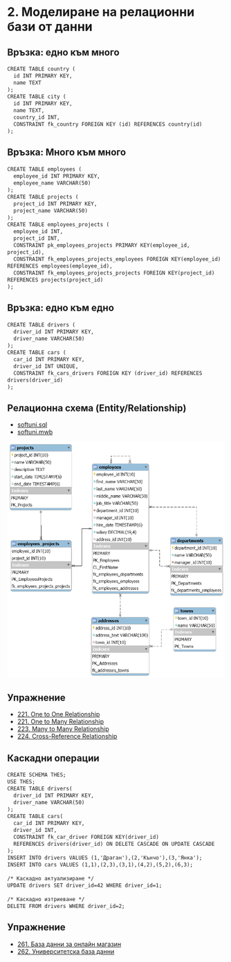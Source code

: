 # 2. Моделиране на релационни бази от данни
## Връзка: едно към много
```
CREATE TABLE country (
  id INT PRIMARY KEY,
  name TEXT
);
CREATE TABLE city (
  id INT PRIMARY KEY,
  name TEXT,
  country_id INT,
  CONSTRAINT fk_country FOREIGN KEY (id) REFERENCES country(id)
);
```
## Връзка: Много към много
```
CREATE TABLE employees (
  employee_id INT PRIMARY KEY,
  employee_name VARCHAR(50)
);
CREATE TABLE projects (
  project_id INT PRIMARY KEY,
  project_name VARCHAR(50)
);
CREATE TABLE employees_projects (
  employee_id INT,
  project_id INT,
  CONSTRAINT pk_employees_projects PRIMARY KEY(employee_id, project_id),
  CONSTRAINT fk_employees_projects_employees FOREIGN KEY(employee_id) REFERENCES employees(employee_id),
  CONSTRAINT fk_employees_projects_projects FOREIGN KEY(project_id) REFERENCES projects(project_id)
);
```
## Връзка: едно към едно
```
CREATE TABLE drivers (
  driver_id INT PRIMARY KEY,
  driver_name VARCHAR(50)
);
CREATE TABLE cars (
  car_id INT PRIMARY KEY,
  driver_id INT UNIQUE,
  CONSTRAINT fk_cars_drivers FOREIGN KEY (driver_id) REFERENCES drivers(driver_id)
);
```
## Релационна схема  (Entity/Relationship)
- [softuni.sql](softuni.sql)
- [softuni.mwb](softuni.mwb)

![softuni.png](softuni.png)

##  Упражнение
- [221. One to One Relationship](221.sql)
- [221. One to Many Relationship](222.sql)
- [223. Many to Many Relationship](223.sql)
- [224. Cross-Reference Relationship](224.sql)

## Каскадни операции
```
CREATE SCHEMA THES;
USE THES;
CREATE TABLE drivers(
  driver_id INT PRIMARY KEY,
  driver_name VARCHAR(50)
);
CREATE TABLE cars(
  car_id INT PRIMARY KEY,
  driver_id INT,
  CONSTRAINT fk_car_driver FOREIGN KEY(driver_id)
  REFERENCES drivers(driver_id) ON DELETE CASCADE ON UPDATE CASCADE
);
INSERT INTO drivers VALUES (1,'Драган'),(2,'Кънчо'),(3,'Янка');
INSERT INTO cars VALUES (1,1),(2,3),(3,1),(4,2),(5,2),(6,3);

/* Каскадно актуализиране */
UPDATE drivers SET driver_id=42 WHERE driver_id=1;

/* Каскадно изтриеване */
DELETE FROM drivers WHERE driver_id=2;
```
##  Упражнение
- [261. База данни за онлайн магазин](261.sql)
- [262. Университетска база данни](262.sql)
